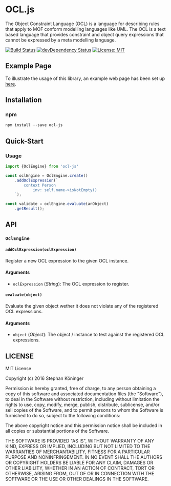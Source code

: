 # OCL.jsThe Object Constraint Language (OCL) is a language for describing rules that apply to MOF conform modelling languages like UML.The OCL is a text based language that provides constraint and object query expressions that cannot be expressed by a meta modelling language.[![Build Status](https://img.shields.io/travis/SteKoe/ocl.js/master.svg)](https://travis-ci.org/SteKoe/ocl.js)[![devDependency Status](https://david-dm.org/SteKoe/ocl.js/dev-status.svg)](https://david-dm.org/SteKoe/ocl.js#info=devDependencies)[![License: MIT](https://img.shields.io/dub/l/vibe-d.svg?maxAge=2592000)](https://opensource.org/licenses/MIT)## Example PageTo illustrate the usage of this library, an example web page has been set up [here](http://ocl.stekoe.de/).## Installation### npm```jsnpm install --save ocl-js```## Quick-Start### Usage```jsimport {OclEngine} from 'ocl-js'const oclEngine = OclEngine.create()    .addOclExpression(`        context Person            inv: self.name->isNotEmpty()    `);const validate = oclEngine.evaluate(anObject)    .getResult();```## API### `OclEngine`#### `addOclExpression(oclExpression)`Register a new OCL expression to the given OCL instance.#### Arguments * `oclExpression` (*String*): The OCL expression to register. #### `evaluate(object)`Evaluate the given object wether it does not violate any of the registered OCL expressions.#### Arguments * `object` (*Object*): The object / instance to test against the registered OCL expressions.## LICENSEMIT LicenseCopyright (c) 2016 Stephan KöningerPermission is hereby granted, free of charge, to any person obtaining a copyof this software and associated documentation files (the "Software"), to dealin the Software without restriction, including without limitation the rightsto use, copy, modify, merge, publish, distribute, sublicense, and/or sellcopies of the Software, and to permit persons to whom the Software isfurnished to do so, subject to the following conditions:The above copyright notice and this permission notice shall be included in allcopies or substantial portions of the Software.THE SOFTWARE IS PROVIDED "AS IS", WITHOUT WARRANTY OF ANY KIND, EXPRESS ORIMPLIED, INCLUDING BUT NOT LIMITED TO THE WARRANTIES OF MERCHANTABILITY,FITNESS FOR A PARTICULAR PURPOSE AND NONINFRINGEMENT. IN NO EVENT SHALL THEAUTHORS OR COPYRIGHT HOLDERS BE LIABLE FOR ANY CLAIM, DAMAGES OR OTHERLIABILITY, WHETHER IN AN ACTION OF CONTRACT, TORT OR OTHERWISE, ARISING FROM,OUT OF OR IN CONNECTION WITH THE SOFTWARE OR THE USE OR OTHER DEALINGS IN THESOFTWARE.